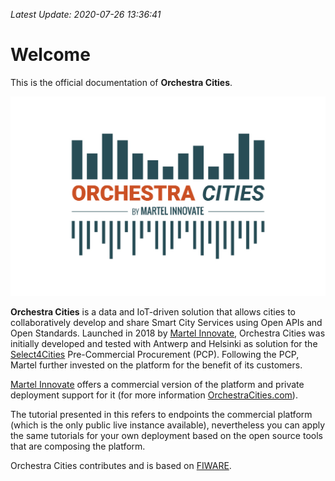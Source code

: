 *Latest Update: 2020-07-26 13:36:41*

# Welcome

This is the official documentation of **Orchestra Cities**.

![OC Logo](rsrc/OC_Logo_color-300x190.jpg)

**Orchestra Cities** is a data and IoT-driven solution that allows cities to
collaboratively develop and share Smart City Services using Open APIs and
Open Standards. Launched in 2018 by [Martel Innovate](https://www.martel-innovate.com),
Orchestra Cities was initially developed and tested with Antwerp and Helsinki
as solution for the [Select4Cities](https://www.select4cities.eu/)
Pre-Commercial Procurement (PCP). Following the PCP, Martel further invested
on the platform for the benefit of its customers.

[Martel Innovate](https://www.martel-innovate.com)
offers a commercial version of the platform and private deployment support
for it (for more information [OrchestraCities.com](https://orchestracities.com)).

The tutorial presented in this refers to endpoints the commercial platform
(which is the only public live instance available),
nevertheless you can apply the same tutorials for your own deployment
based on the open source tools that are composing the platform.

Orchestra Cities contributes and is based on [FIWARE](https://www.fiware.org).
